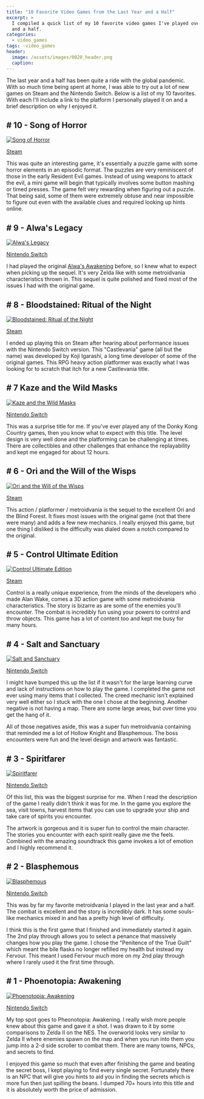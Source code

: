 ```yaml
---
title: "10 Favorite Video Games from the Last Year and a Half"
excerpt: >
  I compiled a quick list of my 10 favorite video games I've played over the last year
  and a half.
categories:
  - video_games
tags: -video_games
header:
  image: /assets/images/0020_header.png
  caption:
---
```


The last year and a half has been quite a ride with the global pandemic. With so much
time being spent at home, I was able to try out a lot of new games on Steam and the
Nintendo Switch. Below is a list of my 10 favorites. With each I'll include a link to
the platform I personally played it on and a brief description on why I enjoyed it.

## # 10 - Song of Horror

[![Song of Horror](/assets/images/0020_song_of_horror.jpg)](/assets/images/0020_song_of_horror.jpg)

[Steam](https://store.steampowered.com/app/1096570/SONG_OF_HORROR_COMPLETE_EDITION/)

This was quite an interesting game, it's essentially a puzzle game with some horror elements
in an episodic format. The puzzles are very reminiscent of those in the early Resident
Evil games. Instead of using weapons to attack the evil, a mini game will begin that typically
involves some button mashing or timed presses. The game felt very rewarding when figuring
out a puzzle. That being said, some of them were extremely obtuse and near impossible to figure out
even with the available clues and required looking up hints online.

## # 9 - Alwa's Legacy

[![Alwa's Legacy](/assets/images/0020_alwas_legacy.jpg)](/assets/images/0020_alwas_legacy.jpg)

[Nintendo Switch](https://www.nintendo.com/games/detail/alwas-legacy-switch/)

I had played the original [Alwa's Awakening](https://store.steampowered.com/app/549260/Alwas_Awakening/) before,
so I knew what to expect when picking up the sequel. It's very Zelda like with some
metroidvania characteristics thrown in. This sequel is quite polished and fixed most of
the issues I had with the original game.

## # 8 - Bloodstained: Ritual of the Night

[![Bloodstained: Ritual of the Night](/assets/images/0020_bloodstained.jpg)](/assets/images/0020_bloodstained.jpg)

[Steam](https://store.steampowered.com/app/692850/Bloodstained_Ritual_of_the_Night/)

I ended up playing this on Steam after hearing about performance issues with the Nintendo
Switch version. This "Castlevania" game (all but the name) was developed by Koji Igarashi,
a long time developer of some of the original games. This RPG heavy action platformer
was exactly what I was looking for to scratch that itch for a new Castlevania title.

## # 7 Kaze and the Wild Masks

[![Kaze and the Wild Masks](/assets/images/0020_kaze.jpg)](/assets/images/0020_kaze.jpg)

[Nintendo Switch](https://www.nintendo.com/games/detail/kaze-and-the-wild-masks-switch/)

This was a surprise title for me. If you've ever played any of the Donky Kong Country
games, then you know what to expect with this title. The level design is very well done
and the platforming can be challenging at times. There are collectibles and other challenges
that enhance the replayability and kept me engaged for about 12 hours.

## # 6 - Ori and the Will of the Wisps

[![Ori and the Will of the Wisps](/assets/images/0020_ori.jpg)](/assets/images/0020_ori.jpg)

[Steam](https://store.steampowered.com/app/1057090/Ori_and_the_Will_of_the_Wisps/)

This action / platformer / metroidvania is the sequel to the excellent Ori and the Blind
Forest. It fixes most issues with the original game (not that there were many) and adds
a few new mechanics. I really enjoyed this game, but one thing I disliked is the difficulty
was dialed down a notch compared to the original.

## # 5 - Control Ultimate Edition

[![Control Ultimate Edition](/assets/images/0020_control.jpg)](/assets/images/0020_control.jpg)

[Steam](https://store.steampowered.com/app/870780/Control_Ultimate_Edition/)

Control is a really unique experience, from the minds of the developers who made Alan Wake,
comes a 3D action game with some metroidvania characteristics. The story is bizarre as
are some of the enemies you'll encounter. The combat is incredibly fun using your powers
to control and throw objects. This game has a lot of content too and kept me busy for many
hours.

## # 4 - Salt and Sanctuary

[![Salt and Sanctuary](/assets/images/0020_salt_and_sanctuary.jpg)](/assets/images/0020_salt_and_sanctuary.jpg)

[Nintendo Switch](https://www.nintendo.com/games/detail/salt-and-sanctuary-switch/)

I might have bumped this up the list if it wasn't for the large learning curve and lack
of instructions on how to play the game. I completed the game not ever using many items
that I collected. The creed mechanic isn't explained very well either so I stuck with the
one I chose at the beginning. Another negative is not having a map. There are some large
areas, but over time you get the hang of it.

All of those negatives aside, this was a super fun metroidvania containing that reminded
me a lot of Hollow Knight and Blasphemous. The boss encounters were fun and the level design
and artwork was fantastic.

## # 3 - Spiritfarer

[![Spiritfarer](/assets/images/0020_spiritfarer.jpg)](/assets/images/0020_spiritfarer.jpg)

[Nintendo Switch](https://www.nintendo.com/games/detail/spiritfarer-switch/)

Of this list, this was the biggest surprise for me. When I read the description of the game
I really didn't think it was for me. In the game you explore the sea, visit towns, harvest
items that you can use to upgrade your ship and take care of spirits you encounter.

The artwork is gorgeous and it is super fun to control the main character. The stories you
encounter with each spirit really gave me the feels. Combined with the amazing soundtrack
this game invokes a lot of emotion and I highly recommend it.

## # 2 - Blasphemous

[![Blasphemous](/assets/images/0020_blasphemous.jpg)](/assets/images/0020_blasphemous.jpg)

[Nintendo Switch](https://www.nintendo.com/games/detail/blasphemous-switch/)

This was by far my favorite metroidvania I played in the last year and a half. The combat
is excellent and the story is incredibly dark. It has some souls-like mechanics mixed in
and has a pretty high level of difficulty.

I think this is the first game that I finished
and immediately started it again. The 2nd play through allows you to select a penance
that massively changes how you play the game. I chose the "Penitence of the True Guilt"
which meant the bile flasks no longer refilled my health but instead my Fervour. This meant
I used Fervour much more on my 2nd play through where I rarely used it the first time through.

## # 1 - Phoenotopia: Awakening

[![Phoenotopia: Awakening](/assets/images/0020_phoenotopia.jpg)](/assets/images/0020_phoenotopia.jpg)

[Nintendo Switch](https://www.nintendo.com/games/detail/phoenotopia-awakening-switch/)

My top spot goes to Pheonotopia: Awakening. I really wish more people knew about this
game and gave it a shot. I was drawn to it by some comparisons to Zelda II on the NES.
The overworld looks very similar to Zelda II where enemies spawn on the map and when
you run into them you jump into a 2-d side scroller to combat them. There are many
towns, NPCs, and secrets to find.

I enjoyed this game so much that even after finishing the game and beating the secret
boss, I kept playing to find every single secret. Fortunately there is an NPC that will
give you hints to aid you in finding the secrets which is more fun then just spilling
the beans. I dumped 70+ hours into this title and it is absolutely worth the price of
admission.
